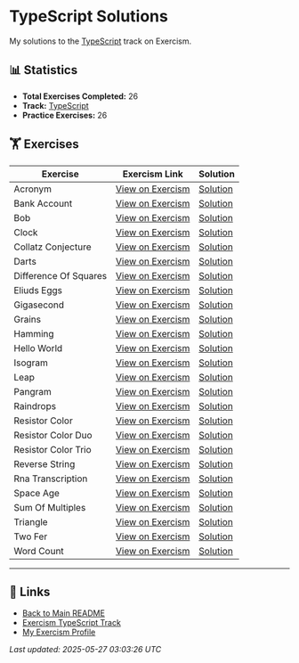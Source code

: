 # TypeScript Solutions

My solutions to the [TypeScript](https://exercism.org/tracks/typescript) track on Exercism.

## 📊 Statistics

- **Total Exercises Completed:** 26
- **Track:** [TypeScript](https://exercism.org/tracks/typescript)
- **Practice Exercises:** 26

## 🏋️ Exercises

| Exercise | Exercism Link | Solution |
|----------|---------------|----------|
| Acronym | [View on Exercism](https://exercism.org/tracks/typescript/exercises/acronym) | [Solution](acronym/README.md) |
| Bank Account | [View on Exercism](https://exercism.org/tracks/typescript/exercises/bank-account) | [Solution](bank-account/README.md) |
| Bob | [View on Exercism](https://exercism.org/tracks/typescript/exercises/bob) | [Solution](bob/README.md) |
| Clock | [View on Exercism](https://exercism.org/tracks/typescript/exercises/clock) | [Solution](clock/README.md) |
| Collatz Conjecture | [View on Exercism](https://exercism.org/tracks/typescript/exercises/collatz-conjecture) | [Solution](collatz-conjecture/README.md) |
| Darts | [View on Exercism](https://exercism.org/tracks/typescript/exercises/darts) | [Solution](darts/README.md) |
| Difference Of Squares | [View on Exercism](https://exercism.org/tracks/typescript/exercises/difference-of-squares) | [Solution](difference-of-squares/README.md) |
| Eliuds Eggs | [View on Exercism](https://exercism.org/tracks/typescript/exercises/eliuds-eggs) | [Solution](eliuds-eggs/README.md) |
| Gigasecond | [View on Exercism](https://exercism.org/tracks/typescript/exercises/gigasecond) | [Solution](gigasecond/README.md) |
| Grains | [View on Exercism](https://exercism.org/tracks/typescript/exercises/grains) | [Solution](grains/README.md) |
| Hamming | [View on Exercism](https://exercism.org/tracks/typescript/exercises/hamming) | [Solution](hamming/README.md) |
| Hello World | [View on Exercism](https://exercism.org/tracks/typescript/exercises/hello-world) | [Solution](hello-world/README.md) |
| Isogram | [View on Exercism](https://exercism.org/tracks/typescript/exercises/isogram) | [Solution](isogram/README.md) |
| Leap | [View on Exercism](https://exercism.org/tracks/typescript/exercises/leap) | [Solution](leap/README.md) |
| Pangram | [View on Exercism](https://exercism.org/tracks/typescript/exercises/pangram) | [Solution](pangram/README.md) |
| Raindrops | [View on Exercism](https://exercism.org/tracks/typescript/exercises/raindrops) | [Solution](raindrops/README.md) |
| Resistor Color | [View on Exercism](https://exercism.org/tracks/typescript/exercises/resistor-color) | [Solution](resistor-color/README.md) |
| Resistor Color Duo | [View on Exercism](https://exercism.org/tracks/typescript/exercises/resistor-color-duo) | [Solution](resistor-color-duo/README.md) |
| Resistor Color Trio | [View on Exercism](https://exercism.org/tracks/typescript/exercises/resistor-color-trio) | [Solution](resistor-color-trio/README.md) |
| Reverse String | [View on Exercism](https://exercism.org/tracks/typescript/exercises/reverse-string) | [Solution](reverse-string/README.md) |
| Rna Transcription | [View on Exercism](https://exercism.org/tracks/typescript/exercises/rna-transcription) | [Solution](rna-transcription/README.md) |
| Space Age | [View on Exercism](https://exercism.org/tracks/typescript/exercises/space-age) | [Solution](space-age/README.md) |
| Sum Of Multiples | [View on Exercism](https://exercism.org/tracks/typescript/exercises/sum-of-multiples) | [Solution](sum-of-multiples/README.md) |
| Triangle | [View on Exercism](https://exercism.org/tracks/typescript/exercises/triangle) | [Solution](triangle/README.md) |
| Two Fer | [View on Exercism](https://exercism.org/tracks/typescript/exercises/two-fer) | [Solution](two-fer/README.md) |
| Word Count | [View on Exercism](https://exercism.org/tracks/typescript/exercises/word-count) | [Solution](word-count/README.md) |

---

## 🔗 Links

- [Back to Main README](../README.md)
- [Exercism TypeScript Track](https://exercism.org/tracks/typescript)
- [My Exercism Profile](https://exercism.org/profiles/princemuel)

*Last updated: 2025-05-27 03:03:26 UTC*
